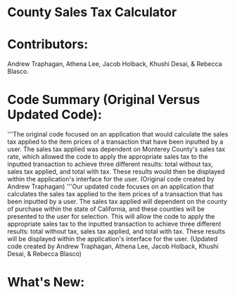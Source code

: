 # County Sales Tax Calculator
# Contributors: 
  Andrew Traphagan, Athena Lee, Jacob Holback, Khushi Desai, & Rebecca Blasco.
# Code Summary (Original Versus Updated Code):
'''The original code focused on an application that would calculate the sales tax applied to the item prices of a transaction that have been inputted by a user. The sales tax applied was dependent on Monterey County's sales tax rate, which allowed the code to apply the appropriate sales tax to the inputted transaction to achieve three different results: total without tax, sales tax applied, and total with tax. These results would then be displayed within the application's interface for the user. (Original code created by Andrew Traphagan)
'''Our updated code focuses on an application that calculates the sales tax applied to the item prices of a transaction that has been inputted by a user. The sales tax applied will dependent on the county of purchase within the state of California, and these counties will be presented to the user for selection. This will allow the code to apply the appropriate sales tax to the inputted transaction to achieve three different results: total without tax, sales tax applied, and total with tax. These results will be displayed within the application's interface for the user. (Updated code created by Andrew Traphagan, Athena Lee, Jacob Holback, Khushi Desai, & Rebecca Blasco)
# What's New:
